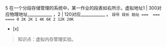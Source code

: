 5
在一个分段存储管理的系统中，某一作业的段表如右所示，虚拟地址1 | 300对应物理地址____________ ，2 | 120对应____________
。
    ```
	    段号 段长 始址
	    ===  ===  ====
	    0 2K 2K
	    1 4K 6K
	    2 12K 20K
	    ```
- [x]  

> 知识点：虚拟内存管理实验。
